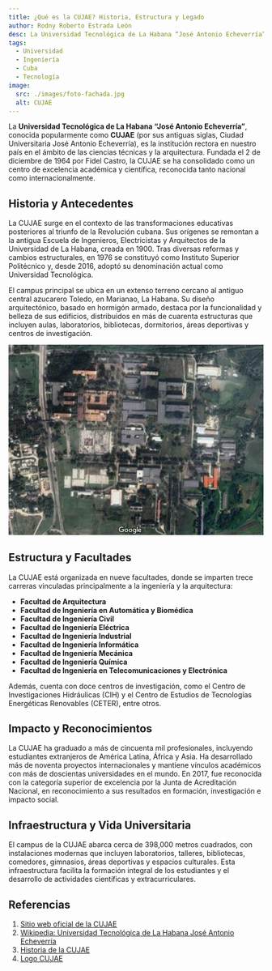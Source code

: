 ```yaml
---
title: ¿Qué es la CUJAE? Historia, Estructura y Legado
author: Rodny Roberto Estrada León
desc: La Universidad Tecnológica de La Habana “José Antonio Echeverría” (CUJAE) es el principal centro de educación superior en ciencias técnicas y arquitectura de Cuba. Este artículo explora su historia, estructura académica, impacto social y su papel en la formación de profesionales y la investigación científica.
tags:
  - Universidad
  - Ingeniería
  - Cuba
  - Tecnología
image:
  src: ./images/foto-fachada.jpg
  alt: CUJAE
---
```


La **Universidad Tecnológica de La Habana “José Antonio Echeverría”**, conocida popularmente como **CUJAE** (por sus antiguas siglas, Ciudad Universitaria José Antonio Echeverría), es la institución rectora en nuestro país en el ámbito de las ciencias técnicas y la arquitectura. Fundada el 2 de diciembre de 1964 por Fidel Castro, la CUJAE se ha consolidado como un centro de excelencia académica y científica, reconocida tanto nacional como internacionalmente.

## Historia y Antecedentes

La CUJAE surge en el contexto de las transformaciones educativas posteriores al triunfo de la Revolución cubana. Sus orígenes se remontan a la antigua Escuela de Ingenieros, Electricistas y Arquitectos de la Universidad de La Habana, creada en 1900. Tras diversas reformas y cambios estructurales, en 1976 se constituyó como Instituto Superior Politécnico y, desde 2016, adoptó su denominación actual como Universidad Tecnológica.

El campus principal se ubica en un extenso terreno cercano al antiguo central azucarero Toledo, en Marianao, La Habana. Su diseño arquitectónico, basado en hormigón armado, destaca por la funcionalidad y belleza de sus edificios, distribuidos en más de cuarenta estructuras que incluyen aulas, laboratorios, bibliotecas, dormitorios, áreas deportivas y centros de investigación.

![Vista satelital de la CUJAE. Google Maps](./images/google-maps.png)

## Estructura y Facultades

La CUJAE está organizada en nueve facultades, donde se imparten trece carreras vinculadas principalmente a la ingeniería y la arquitectura:

- **Facultad de Arquitectura**
- **Facultad de Ingeniería en Automática y Biomédica**
- **Facultad de Ingeniería Civil**
- **Facultad de Ingeniería Eléctrica**
- **Facultad de Ingeniería Industrial**
- **Facultad de Ingeniería Informática**
- **Facultad de Ingeniería Mecánica**
- **Facultad de Ingeniería Química**
- **Facultad de Ingeniería en Telecomunicaciones y Electrónica**

Además, cuenta con doce centros de investigación, como el Centro de Investigaciones Hidráulicas (CIH) y el Centro de Estudios de Tecnologías Energéticas Renovables (CETER), entre otros.

## Impacto y Reconocimientos

La CUJAE ha graduado a más de cincuenta mil profesionales, incluyendo estudiantes extranjeros de América Latina, África y Asia. Ha desarrollado más de noventa proyectos internacionales y mantiene vínculos académicos con más de doscientas universidades en el mundo. En 2017, fue reconocida con la categoría superior de excelencia por la Junta de Acreditación Nacional, en reconocimiento a sus resultados en formación, investigación e impacto social.

## Infraestructura y Vida Universitaria

El campus de la CUJAE abarca cerca de 398,000 metros cuadrados, con instalaciones modernas que incluyen laboratorios, talleres, bibliotecas, comedores, gimnasios, áreas deportivas y espacios culturales. Esta infraestructura facilita la formación integral de los estudiantes y el desarrollo de actividades científicas y extracurriculares.

## Referencias

1. [Sitio web oficial de la CUJAE](https://www.cujae.edu.cu)
2. [Wikipedia: Universidad Tecnológica de La Habana José Antonio Echeverría](https://es.wikipedia.org/wiki/Universidad_Tecnol%C3%B3gica_de_La_Habana_Jos%C3%A9_Antonio_Echeverr%C3%ADa)
3. [Historia de la CUJAE](https://cujae.edu.cu/universidad/historia-de-la-cujae)
4. [Logo CUJAE](https://seeklogo.com/vector-logo/37399/cujae)
